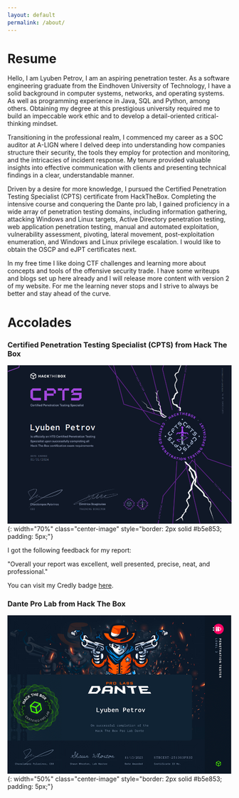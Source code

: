 ```yaml
---
layout: default
permalink: /about/
---
```

# Resume

Hello, I am Lyuben Petrov, I am an aspiring penetration tester. As a software engineering graduate from the Eindhoven University of 
Technology, I have a solid background in computer systems, networks, and operating systems. As well as programming experience in Java, 
SQL and Python, among others. Obtaining my degree at this prestigious university required me to build an impeccable work ethic and to develop
a detail-oriented critical-thinking mindset.

Transitioning in the professional realm, I commenced my career as a SOC auditor at A-LIGN where I delved deep into understanding how 
companies structure their security, the tools they employ for protection and monitoring, and the intricacies of incident response. My tenure 
provided valuable insights into effective communication with clients and presenting technical findings in a clear, understandable manner.

Driven by a desire for more knowledge, I pursued the Certified Penetration Testing Specialist (CPTS) certificate from HackTheBox. 
Completing the intensive course and conquering the Dante pro lab, I gained proficiency in a wide array of penetration testing domains, 
including information gathering, attacking Windows and Linux targets, Active Directory penetration testing, web application penetration 
testing, manual and automated exploitation, vulnerability assessment, pivoting, lateral movement, post-exploitation enumeration, 
and Windows and Linux privilege escalation. I would like to obtain the OSCP and eJPT certificates next.

In my free time I like doing CTF challenges and learning more about concepts and tools of the offensive security trade. I have some writeups
and blogs set up here already and I will release more content with version 2 of my website. For me the learning never stops and I strive
to always be better and stay ahead of the curve.

# Accolades
### Certified Penetration Testing Specialist (CPTS) from Hack The Box

![HTB CPTS certificate](/assets/other/HTB_CPTS.PNG){: width="70%" class="center-image" style="border: 2px solid #b5e853; padding: 5px;"}

I got the following feedback for my report:

"Overall your report was excellent, well presented, precise, neat, and professional."

You can visit my Credly badge [here](https://www.credly.com/badges/868cf45d-aed1-4ea4-a893-bada76df3309/public_url).

### Dante Pro Lab from Hack The Box
![Dante Pro Lab certificate of completion](/assets/other/dante.PNG){: width="50%" class="center-image" style="border: 2px solid #b5e853; padding: 5px;"}

